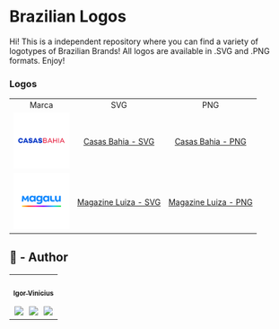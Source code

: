 <h1>Brazilian Logos</h1>


Hi! This is a independent repository where you can find a variety of logotypes of Brazilian Brands! All logos are available
in .SVG and .PNG formats. Enjoy!

<h3>Logos</h3>

<table>

  <tr>
    <td align="center">Marca
    </td>
    <td align="center">SVG
    </td>
    <td align="center">PNG
    </td>
    </tr>
     <tr>
    <td align="center"><img src="https://raw.githubusercontent.com/igorviniciussantana/brazilian-logos/65fc4db33997b20e2470544ce839bff955686300/logos/casas-bahia/casas-bahia.svg" width='100px' />
    </td>
    <td align="center"><a href='https://raw.githubusercontent.com/igorviniciussantana/brazilian-logos/65fc4db33997b20e2470544ce839bff955686300/logos/casas-bahia/casas-bahia.svg '>Casas Bahia - SVG</a>
    </td>
    <td align="center">
    <a href='https://raw.githubusercontent.com/igorviniciussantana/brazilian-logos/main/logos/casas-bahia/casas-bahia.png'>Casas Bahia - PNG</a>
    </td>
    </tr>
     <tr>
    <td align="center"><img src="https://raw.githubusercontent.com/igorviniciussantana/brazilian-logos/42349da4d0d00ca44b1d2825cc4b45fabba3c692/logos/magazine-luiza/magalu-logo.svg" width='100px' />
    </td>
    <td align="center"><a href='https://raw.githubusercontent.com/igorviniciussantana/brazilian-logos/42349da4d0d00ca44b1d2825cc4b45fabba3c692/logos/magazine-luiza/magalu-logo.svg'>Magazine Luiza - SVG</a>
    </td>
    <td align="center">
    <a href='https://github.com/igorviniciussantana/brazilian-logos/blob/main/logos/magazine-luiza/magalu-logo-0.png?raw=true'>Magazine Luiza - PNG</a>
    </td>
    </tr>
    </table>



## 👤 - Author

<table>
  <tr>
    <td align="center"><a href="https://github.com/igorviniciussantana"><img style="border-radius: 50%;" src="https://avatars.githubusercontent.com/u/86114583?v=4" width="100px;" alt=""/><br /><sub><b>Igor Vinicius</b></sub></a><br /><br /><a href="https://linkedin.com/in/igorviniciussantana"><img src="https://user-images.githubusercontent.com/86114583/192514843-1087a34f-74f9-46aa-94fa-e824950af81f.svg" width="20px"/></a>⠀<a href="mailto:igor.santana@estudante.ifms.edu.br"><img src="https://user-images.githubusercontent.com/86114583/192515071-4fa6bce6-6ee9-49ca-9395-c17e74075a20.svg" width="20px"/></a>⠀<a href="https://behance.net/igorvinicius8"><img src="https://user-images.githubusercontent.com/86114583/192515924-e754ab5f-d7bc-416f-a3f9-0b6e3e81eb6c.svg" width="20px"/></a>
    </td>
    </tr>
    </table>
